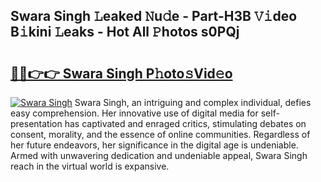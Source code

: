 ## Swara Singh 𝙻eaked 𝙽u𝚍e - Part-H3B 𝚅𝚒deo B𝚒kini 𝙻eaks - Hot All 𝙿hotos s0PQj

# <h2><a href="http://ld46nui.urlbe.top/?page=Swara+Singh">🔗🔗👉👉 Swara Singh P𝚑oto𝚜Vid𝚎o</a></h2>

[![Swara Singh](https://i.imgur.com/eBuTRDB.gif)](http://ld46nui.urlbe.top/?page=Swara+Singh)
Swara Singh, an intriguing and complex individual, defies easy comprehension. Her innovative use of digital media for self-presentation has captivated and enraged critics, stimulating debates on consent, morality, and the essence of online communities. Regardless of her future endeavors, her significance in the digital age is undeniable. Armed with unwavering dedication and undeniable appeal, Swara Singh reach in the virtual world is expansive.
